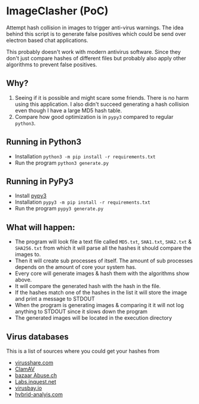 # ImageClasher (PoC)
Attempt hash collision in images to trigger anti-virus warnings. The idea behind this script is to generate false positives which could be send over electron based chat applications.

This probably doesn't work with modern antivirus software. Since they don't just compare hashes of different files but
probably also apply other algorithms to prevent false positives.

## Why?
1. Seeing if it is possible and might scare some friends. There is no harm using this application. I also didn't succeed generating a hash collision even though I have a large MD5 hash table.
2. Compare how good optimization is in `pypy3` compared to regular `python3`.

## Running in Python3
- Installation `python3 -m pip install -r requirements.txt`
- Run the program `python3 generate.py`

## Running in PyPy3
- Install [pypy3](https://www.pypy.org/download.html)
- Installation `pypy3 -m pip install -r requirements.txt`
- Run the program `pypy3 generate.py`

## What will happen:
- The program will look file a text file called `MD5.txt`, `SHA1.txt`, `SHA2.txt` & `SHA256.txt` from which it will parse all the hashes it should compare the images to.
- Then it will create sub processes of itself. The amount of sub processes depends on the amount of core your system has.
- Every core will generate images & hash them with the algorithms show above.
- It will compare the generated hash with the hash in the file.
- If the hashes match one of the hashes in the list it will store the image and print a message to STDOUT
- When the program is generating images & comparing it it will not log anything to STDOUT since it slows down the program
- The generated images will be located in the execution directory


## Virus databases
This is a list of sources where you could get your hashes from
- [virusshare.com](https://virusshare.com/hashes)
- [ClamAV](https://security.stackexchange.com/questions/107833/where-does/clamav-get-its-virus-signatures)
- [bazaar Abuse.ch](https://bazaar.abuse.ch/)
- [Labs.inquest.net](https://labs.inquest.net/dfi)
- [virusbay.io](https://beta.virusbay.io/sample/browse)
- [hybrid-analyis.com](https://www.hybrid-analyis.com/fire-collections)

